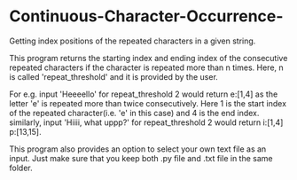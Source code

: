 # Continuous-Character-Occurrence-
Getting index positions of the repeated characters in a given string.

This program returns the starting index and ending index of the 
consecutive repeated characters if the character is repeated more than n times.
Here, n is called 'repeat_threshold' and it is provided by the user.

For e.g. input 'Heeeello' for repeat_threshold 2 would return e:[1,4] 
as the letter 'e' is repeated more than twice consecutively. Here 1 is 
the start index of the repeated character(i.e. 'e' in this case) and 
4 is the end index. 
similarly, input 'Hiiii, what uppp?' for repeat_threshold 2 would 
return i:[1,4] p:[13,15].

This program also provides an option to select your own text file as an
input. Just make sure that you keep both .py file and .txt file in the same 
folder.
